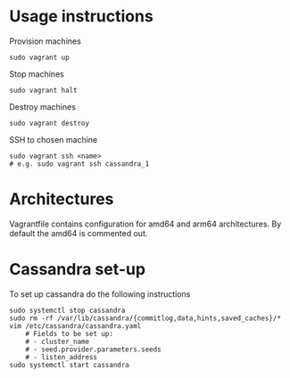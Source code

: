 # Usage instructions
Provision machines
```
sudo vagrant up
```
Stop machines
```
sudo vagrant halt
```
Destroy machines
```
sudo vagrant destroy
```
SSH to chosen machine
```
sudo vagrant ssh <name>
# e.g. sudo vagrant ssh cassandra_1
```

# Architectures
Vagrantfile contains configuration for amd64 and arm64 architectures. By default the amd64 is commented out.

# Cassandra set-up
To set up cassandra do the following instructions
```
sudo systemctl stop cassandra
sudo rm -rf /var/lib/cassandra/{commitlog,data,hints,saved_caches}/*
vim /etc/cassandra/cassandra.yaml
    # Fields to be set up:
    # - cluster_name
    # - seed.provider.parameters.seeds
    # - listen_address
sudo systemctl start cassandra
```